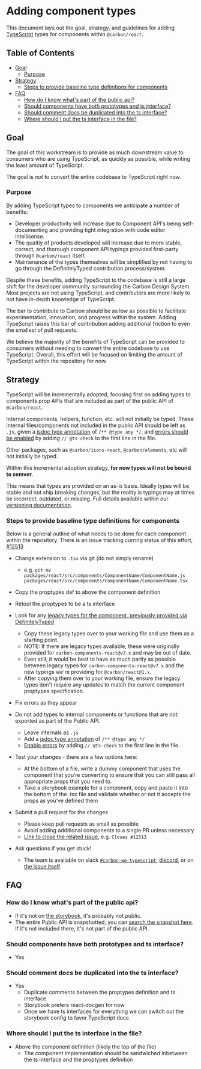 # Adding component types

This document lays out the goal, strategy, and guidelines for adding
[TypeScript](https://www.TypeScriptlang.org/) types for components within
`@carbon/react`.

<!-- prettier-ignore-start -->
<!-- START doctoc generated TOC please keep comment here to allow auto update -->
<!-- DON'T EDIT THIS SECTION, INSTEAD RE-RUN doctoc TO UPDATE -->
## Table of Contents

- [Goal](#goal)
  - [Purpose](#purpose)
- [Strategy](#strategy)
  - [Steps to provide baseline type definitions for components](#steps-to-provide-baseline-type-definitions-for-components)
- [FAQ](#faq)
  - [How do I know what's part of the public api?](#how-do-i-know-whats-part-of-the-public-api)
  - [Should components have both prototypes and ts interface?](#should-components-have-both-prototypes-and-ts-interface)
  - [Should comment docs be duplicated into the ts interface?](#should-comment-docs-be-duplicated-into-the-ts-interface)
  - [Where should I put the ts interface in the file?](#where-should-i-put-the-ts-interface-in-the-file)

<!-- END doctoc generated TOC please keep comment here to allow auto update -->
<!-- prettier-ignore-end -->

## Goal

The goal of this workstream is to provide as much downstream value to consumers
who are using TypeScript, as quickly as possible, while writing the least amount
of TypeScript.

The goal is _not_ to convert the entire codebase to TypeScript right now.

### Purpose

By adding TypeScript types to components we anticipate a number of benefits:

- Developer productivity will increase due to Component API's being
  self-documenting and providing tight integration with code editor
  intellisense.
- The qualtiy of products developed will increase due to more stable, correct,
  and thorough component API typings provided first-party through
  `@carbon/react` itself.
- Maintenance of the types themselves will be simplified by not having to go
  through the DefinitelyTyped contribution process/system.

Despite these benefits, adding TypeScript to the codebase is still a large shift
for the developer community surrounding the Carbon Design System. Most projects
are not using TypeScript, and contributors are more likely to not have in-depth
knowledge of TypeScript.

The bar to contribute to Carbon should be as low as possible to facilitate
experimentation, innovation, and progress within the system. Adding TypeScript
raises this bar of contribution adding additional friction to even the smallest
of pull requests.

We believe the majority of the benefits of TypeScript can be provided to
consumers without needing to convert the entire codebase to use TypeScript.
Overall, this effort will be focused on limiting the amount of TypeScript within
the repository for now.

## Strategy

TypeScript will be incrementally adopted, focusing first on adding types to
components prop APIs that are included as part of the public API of
`@carbon/react`.

Internal components, helpers, function, etc. will not initially be typed. These
internal files/components not included in the public API should be left as
`.js`, given a
[jsdoc type annotation](https://www.typescriptlang.org/docs/handbook/intro-to-js-ts.html#providing-type-hints-in-js-via-jsdoc)
of `/** @type any */`, and
[errors should be enabled](https://www.typescriptlang.org/docs/handbook/intro-to-js-ts.html#ts-check)
by adding `// @ts-check` to the first line in the file.

Other packages, such as `@carbon/icons-react`, `@carbon/elements`, etc will not
initially be typed.

Within this incremental adoption strategy, **for now types will not be bound to
semver**.

This means that types are provided on an as-is basis. Ideally types will be
stable and not ship breaking changes, but the reality is typings may at times be
incorrect, outdated, or missing. Full details available within our
[versioning documentation](https://github.com/carbon-design-system/carbon/blob/main/docs/guides/versioning.md#a-change-is-made-to-component-typingsdefinitions).

### Steps to provide baseline type definitions for components

Below is a general outline of what needs to be done for each component within
the repository. There is an issue tracking curring status of this effort,
[#12513](https://github.com/carbon-design-system/carbon/issues/12513)

- Change extension to `.tsx` via git (do not simply rename)
  - e.g.
    `git mv packages/react/src/components/ComponentName/ComponentName.js packages/react/src/components/ComponentName/ComponentName.tsx`
- Copy the proptypes def to above the component definition
- Retool the proptypes to be a ts interface
- Look for any
  [legacy types for the component, previously provided via DefinitelyTyped](https://github.com/DefinitelyTyped/DefinitelyTyped/tree/master/types/carbon-components-react/lib/components)
  - Copy these legacy types over to your working file and use them as a starting
    point.
  - NOTE: If there are legacy types available, these were originally provided
    for `carbon-components-react@v7.x` and may be out of date.
  - Even still, it would be best to have as much parity as possible between
    legacy types for `carbon-components-react@v7.x` and the new typings we're
    providing for `@carbon/react@1.x`.
  - After copying them over to your working file, ensure the legacy types don't
    require any updates to match the current component proptypes specification.
- Fix errors as they appear
- Do not add types to internal components or functions that are not exported as
  part of the Public API.

  - Leave internals as `.js`
  - Add a
    [jsdoc type annotation](https://www.typescriptlang.org/docs/handbook/intro-to-js-ts.html#providing-type-hints-in-js-via-jsdoc)
    of `/** @type any */`
  - [Enable errors](https://www.typescriptlang.org/docs/handbook/intro-to-js-ts.html#ts-check)
    by adding `// @ts-check` to the first line in the file.

- Test your changes - there are a few options here:
  - At the bottom of a file, write a dummy component that uses the component
    that you’re converting to ensure that you can still pass all appropriate
    props that you need to.
  - Take a storybook example for a component, copy and paste it into the bottom
    of the .tsx file and validate whether or not it accepts the props as you’ve
    defined them
- Submit a pull request for the changes
  - Please keep pull requests as small as possible
  - Avoid adding additional components to a single PR unless necessary
  - [Link to close the related issue](https://docs.github.com/en/issues/tracking-your-work-with-issues/linking-a-pull-request-to-an-issue#linking-a-pull-request-to-an-issue-using-a-keyword#linking-a-pull-request-to-an-issue-using-a-keyword),
    e.g. `Closes #12513`
- Ask questions if you get stuck!
  - The team is available on slack
    [`#carbon-wg-typescript`](https://ibm-studios.slack.com/archives/C03C8VASVED),
    [discord](https://discord.gg/J7JEUEkTRX), or on
    [the issue itself](https://github.com/carbon-design-system/carbon/issues/12513).

## FAQ

### How do I know what's part of the public api?

- If it's not on [the storybook](https://react.carbondesignsystem.com), it's
  probably not public.
- The entire Public API is snapshotted, you can
  [search the snapshot here](https://github.com/carbon-design-system/carbon/blob/main/packages/react/__tests__/__snapshots__/PublicAPI-test.js.snap).
  If it's not included there, it's not part of the public API.

### Should components have both prototypes and ts interface?

- Yes

### Should comment docs be duplicated into the ts interface?

- Yes
  - Duplicate comments between the proptypes definition and ts interface
  - Storybook prefers react-docgen for now
  - Once we have ts interfaces for everything we can switch out the storybook
    config to favor TypeScript docs

### Where should I put the ts interface in the file?

- Above the component definition (likely the top of the file)
  - The component implementation should be sandwiched inbetween the ts interface
    and the proptypes definition
